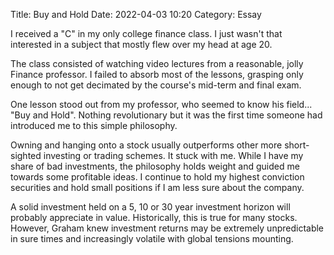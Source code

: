 Title: Buy and Hold
Date: 2022-04-03 10:20
Category: Essay

I received a "C" in my only college finance class. I just wasn't that interested in a subject that mostly flew over my head at age 20.

The class consisted of watching video lectures from a reasonable, jolly Finance professor. I failed to absorb most of the lessons, grasping only enough to not get decimated by the course's mid-term and final exam.

One lesson stood out from my professor, who seemed to know his field... "Buy and Hold". Nothing revolutionary but it was the first time someone had introduced me to this simple philosophy.

Owning and hanging onto a stock usually outperforms other more short-sighted investing or trading schemes. It stuck with me. While I have my share of bad investments, the philosophy holds weight and guided me towards some profitable ideas. I continue to hold my highest conviction securities and hold small positions if I am less sure about the company.

A solid investment held on a 5, 10 or 30 year investment horizon will probably appreciate in value. Historically, this is true for many stocks. However, Graham knew investment returns may be extremely unpredictable in sure times and increasingly volatile with global tensions mounting.
